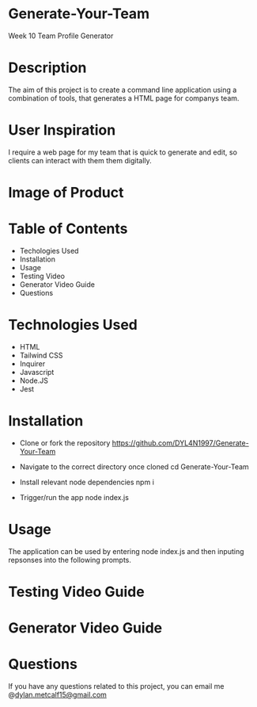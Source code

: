 # Generate-Your-Team
Week 10 Team Profile Generator

# Description
The aim of this project is to create a command line application using a combination of tools, that generates a HTML page for companys team.

# User Inspiration
I require a web page for my team that is quick to generate and edit, so clients can interact with them them digitally.

# Image of Product


# Table of Contents
- Techologies Used
- Installation
- Usage
- Testing Video
- Generator Video Guide
- Questions

# Technologies Used
- HTML
- Tailwind CSS
- Inquirer
- Javascript
- Node.JS
- Jest

# Installation
- Clone or fork the repository
https://github.com/DYL4N1997/Generate-Your-Team

- Navigate to the correct directory once cloned
cd Generate-Your-Team

- Install relevant node dependencies
npm i 

- Trigger/run the app
node index.js

# Usage
The application can be used by entering node index.js and then inputing repsonses into the following prompts.

# Testing Video Guide

# Generator Video Guide

# Questions
If you have any questions related to this project, you can email me @dylan.metcalf15@gmail.com
